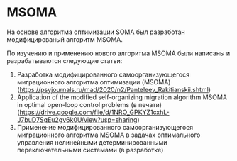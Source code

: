 # MSOMA

На основе алгоритма оптимизации SOMA был разработан модифицированый алгоритм MSOMA.

По изучению и применению нового алгоритма MSOMA  были написаны и разрабатываются следующие статьи:
1. Разработка модифицированного самоорганизующегося миграционного алгоритма оптимизации (MSOMA) (https://psyjournals.ru/mad/2020/n2/Panteleev_Rakitianskii.shtml)
2. Application of the modified self-organizing migration algorithm MSOMA in optimal open-loop control problems (в печати) (https://drive.google.com/file/d/1NRO_GPKYZ1cxhL-J7buD7SqEu2gv6k0U/view?usp=sharing)
3. Применение модифицированного самоорганизующегося миграционного алгоритма MSOMA в задачах оптимального управления нелинейными детерминированными переключательными системами (в разработке)
